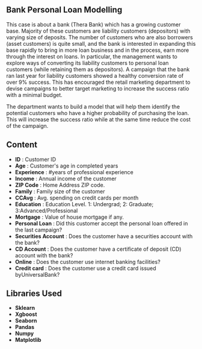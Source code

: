## Bank Personal Loan Modelling

This case is about a bank (Thera Bank) which has a growing customer base. Majority of these customers are liability customers (depositors) with varying size of deposits. The number of customers who are also borrowers (asset customers) is quite small, and the bank is interested in expanding this base rapidly to bring in more loan business and in the process, earn more through the interest on loans. In particular, the management wants to explore ways of converting its liability customers to personal loan customers (while retaining them as depositors). A campaign that the bank ran last year for liability customers showed a healthy conversion rate of over 9% success. This has encouraged the retail marketing department to devise campaigns to better target marketing to increase the success ratio with a minimal budget.

The department wants to build a model that will help them identify the potential customers who have a higher probability of purchasing the loan. This will increase the success ratio while at the same time reduce the cost of the campaign.

## Content

* **ID** : Customer ID
* **Age** : Customer's age in completed years
* **Experience** : #years of professional experience
* **Income** : Annual income of the customer 
* **ZIP Code** : Home Address ZIP code.
* **Family** : Family size of the customer
* **CCAvg** : Avg. spending on credit cards per month 
* **Education** : Education Level. 1: Undergrad; 2: Graduate; 3:Advanced/Professional
* **Mortgage** : Value of house mortgage if any. 
* **Personal Loan** : Did this customer accept the personal loan offered in the last campaign?
* **Securities Account** : Does the customer have a securities account with the bank?
* **CD Account** : Does the customer have a certificate of deposit (CD) account with the bank?
* **Online** : Does the customer use internet banking facilities?
* **Credit card** : Does the customer use a credit card issued byUniversalBank?

## Libraries Used

* **Sklearn**
* **Xgboost**
* **Seaborn**
* **Pandas**
* **Numpy**
* **Matplotlib**

